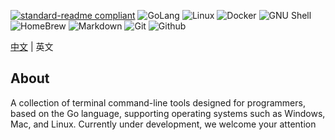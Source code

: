 [![standard-readme compliant](https://img.shields.io/badge/readme%20style-standard-brightgreen.svg?style=flat-square)](https://github.com/RichardLitt/standard-readme)
![GoLang](https://camo.githubusercontent.com/3cc2c758e723cb171cec95cc8535c9642e1322584da8bd6d218ef0390ab49d04/68747470733a2f2f696d672e736869656c64732e696f2f62616467652f2d476f4c616e672d3030414444383f7374796c653d666c61742d737175617265266c6f676f3d676f266c6f676f436f6c6f723d7768697465)
![Linux](https://camo.githubusercontent.com/dbe944dadb1ba77b539d3e12cf20e400b90d8097a42e67a9389227d75acba4c4/68747470733a2f2f696d672e736869656c64732e696f2f62616467652f2d4c696e75782d4643433632343f7374796c653d666c61742d737175617265266c6f676f3d6c696e7578266c6f676f436f6c6f723d626c61636b)
![Docker](https://camo.githubusercontent.com/204410115a0bb658668e7446bfc6a7eadb6a96a98d81daba65ddaaa541e95f58/68747470733a2f2f696d672e736869656c64732e696f2f62616467652f2d446f636b65722d3234393645443f7374796c653d666c61742d737175617265266c6f676f3d646f636b6572266c6f676f436f6c6f723d7768697465)
![GNU Shell](https://camo.githubusercontent.com/d7bf14575b678a9e2a3df9916ea4d66a41e8ad226dc160b4ae07955ff021521e/68747470733a2f2f696d672e736869656c64732e696f2f62616467652f2d474e555f426173682d3445414132353f7374796c653d666c61742d737175617265266c6f676f3d676e7562617368266c6f676f436f6c6f723d7768697465)
![HomeBrew](https://camo.githubusercontent.com/5dd3c75d4f830f93385f93af2afb1c8f0789ce91b3fad658a5a890b604e4f5ff/68747470733a2f2f696d672e736869656c64732e696f2f62616467652f2d486f6d65427265772d4642423034303f7374796c653d666c61742d737175617265266c6f676f3d686f6d6562726577266c6f676f436f6c6f723d7768697465)
![Markdown](https://camo.githubusercontent.com/b4ffd17afd4f5133a29621bb201dd41f29436c88952d29adab7a96ecbb59cc96/68747470733a2f2f696d672e736869656c64732e696f2f62616467652f2d4d61726b646f776e2d3331353241303f7374796c653d666c61742d737175617265266c6f676f3d6d61726b646f776e266c6f676f436f6c6f723d7768697465)
![Git](https://camo.githubusercontent.com/561f3d4fd727fcca82984c91a65eca069ff34a435072158f6947c4ca52370eae/68747470733a2f2f696d672e736869656c64732e696f2f62616467652f2d4769742d4630353033323f7374796c653d666c61742d737175617265266c6f676f3d676974266c6f676f436f6c6f723d7768697465)
![Github](https://camo.githubusercontent.com/b620c6ad3a16345749694c16a7c06a101c9c7757179e6072352e4035fa562837/68747470733a2f2f696d672e736869656c64732e696f2f62616467652f2d4769746875622d3138313731373f7374796c653d666c61742d737175617265266c6f676f3d676974687562266c6f676f436f6c6f723d7768697465)

[中文](./README.ZH.md) | 英文
## About
A collection of terminal command-line tools designed for programmers, based on the Go language, supporting operating systems such as Windows, Mac, and Linux. Currently under development, we welcome your attention